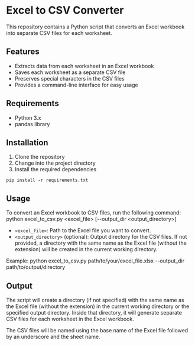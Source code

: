 # Excel to CSV Converter

This repository contains a Python script that converts an Excel workbook into separate CSV files for each worksheet.

## Features

- Extracts data from each worksheet in an Excel workbook
- Saves each worksheet as a separate CSV file
- Preserves special characters in the CSV files
- Provides a command-line interface for easy usage

## Requirements

- Python 3.x
- pandas library

## Installation

1. Clone the repository
2. Change into the project directory
3. Install the required dependencies

```pip install -r requirements.txt```

## Usage

To convert an Excel workbook to CSV files, run the following command:
python excel_to_csv.py <excel_file> [--output_dir <output_directory>]

- `<excel_file>`: Path to the Excel file you want to convert.
- `<output_directory>` (optional): Output directory for the CSV files. If not provided, a directory with the same name as the Excel file (without the extension) will be created in the current working directory.

Example:
python excel_to_csv.py path/to/your/excel_file.xlsx --output_dir path/to/output/directory

## Output

The script will create a directory (if not specified) with the same name as the Excel file (without the extension) in the current working directory or the specified output directory. Inside that directory, it will generate separate CSV files for each worksheet in the Excel workbook.

The CSV files will be named using the base name of the Excel file followed by an underscore and the sheet name.
